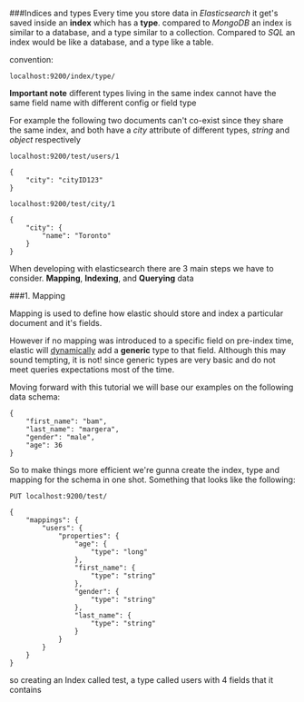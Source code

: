 ###Indices and types 
Every time you store data in _Elasticsearch_ it get's saved inside an **index** which has a **type**. compared to _MongoDB_ an index is similar to a database, and a type similar to a collection. Compared to _SQL_ an index would be like a database, and a type like a table.

convention: 
```
localhost:9200/index/type/
```

**Important note** different types living in the same index cannot have the same field name with different config or field type


For example the following two documents can't co-exist since they share the same index, and both have a _city_ attribute of different types, _string_ and _object_ respectively 

```
localhost:9200/test/users/1

{
    "city": "cityID123"
}

localhost:9200/test/city/1

{
    "city": {
        "name": "Toronto"
    }
}
```

When developing with elasticsearch there are 3 main steps we have to consider. **Mapping**, **Indexing**, and **Querying** data

###1. Mapping

Mapping is used to define how elastic should store and index a particular document and it's fields. 

However if no mapping was introduced to a specific field on pre-index time, elastic will [dynamically](https://www.elastic.co/guide/en/elasticsearch/guide/current/dynamic-mapping.html) add a **generic** type to that field. Although this may sound tempting, it is not! since generic types are very basic and do not meet queries expectations most of the time.

Moving forward with this tutorial we will base our examples on the following data schema: 

```
{
    "first_name": "bam",
    "last_name": "margera",
    "gender": "male",
    "age": 36
}
``` 

So to make things more efficient we're gunna create the index, type and mapping for the schema in one shot. Something that looks like the following: 

```
PUT localhost:9200/test/

{
    "mappings": {
        "users": {
            "properties": {
                "age": {
                    "type": "long"
                },
                "first_name": {
                    "type": "string"
                },
                "gender": {
                    "type": "string"
                },
                "last_name": {
                    "type": "string"
                }
            }
        }
    }
}

```
so creating an Index called test, a type called users with 4 fields that it contains
